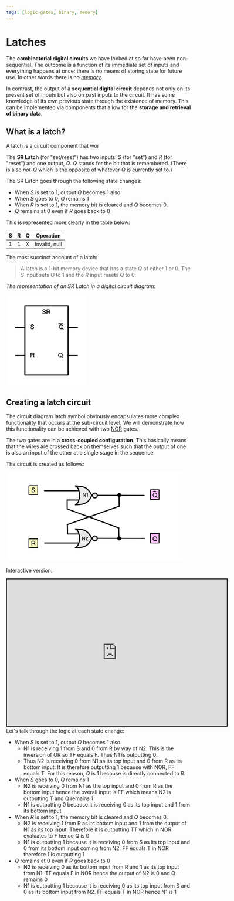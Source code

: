 ```yaml
---
tags: [logic-gates, binary, memory]
---
```


# Latches

The **combinatorial digital circuits** we have looked at so far have been
non-sequential. The outcome is a function of its immediate set of inputs and
everything happens at once: there is no means of storing state for future use.
In other words there is no _[memory](Memory.md)_.

In contrast, the output of a **sequential digital circuit** depends not only on
its present set of inputs but also on past inputs to the circuit. It has some
knowledge of its own previous state through the existence of memory. This can be
implemented via components that allow for the **storage and retrieval of binary
data**.

## What is a latch?

A latch is a circuit component that wor

The **SR Latch** (for "set/reset") has two inputs: _S_ (for "set") and _R_ (for
"reset") and one output, _Q_. _Q_ stands for the bit that is remembered. (There
is also _not-Q_ which is the opposite of whatever _Q_ is currently set to.)

The SR Latch goes through the following state changes:

- When _S_ is set to 1, output _Q_ becomes 1 also
- When _S_ goes to 0, _Q_ remains 1
- When _R_ is set to 1, the memory bit is cleared and _Q_ becomes 0.
- _Q_ remains at 0 even if _R_ goes back to 0

This is represented more clearly in the table below:

| S   | R   | Q   | Operation     |
| --- | --- | --- | ------------- |
| 1   | 1   | X   | Invalid, null |

The most succinct account of a latch:

> A latch is a 1-bit memory device that has a state _Q_ of either 1 or 0. The
> _S_ input sets _Q_ to 1 and the _R_ input resets _Q_ to 0.

_The representation of an SR Latch in a digital circuit diagram_:

![](static/sr_latch_diagram.png)

## Creating a latch circuit

The circuit diagram latch symbol obviously encapsulates more complex
functionality that occurs at the sub-circuit level. We will demonstrate how this
functionality can be achieved with two
[NOR](Logic_gates.md#nor-gate) gates.

The two gates are in a **cross-coupled configuration**. This basically means
that the wires are crossed back on themselves such that the output of one is
also an input of the other at a single stage in the sequence.

The circuit is created as follows:

![](static/sr_latch_logic_circuit.png)

Interactive version:

<iframe src="https://circuitverse.org/simulator/embed/nor-latch-0869192c-7d7b-4161-b13f-3f72c1bce8e9" style="border-width:; border-style: solid; border-color:;" name="myiframe" id="projectPreview" scrolling="no" frameborder="1" marginheight="0px" marginwidth="0px" height="400" width="600" allowFullScreen></iframe>

<br />
Let's talk through the logic at each state change:

- When _S_ is set to 1, output _Q_ becomes 1 also
  - N1 is receiving 1 from S and 0 from R by way of N2. This is the inversion of
    OR so TF equals F. Thus N1 is outputting 0.
  - Thus N2 is receiving 0 from N1 as its top input and 0 from R as its bottom
    input. It is therefore outputting 1 because with NOR, FF equals T. For this
    reason, _Q_ is 1 because is directly connected to _R_.
- When _S_ goes to 0, _Q_ remains 1
  - N2 is receiving 0 from N1 as the top input and 0 from R as the bottom input
    hence the overall input is FF which means N2 is outputting T and Q remains 1
  - N1 is outputting 0 because it is receiving 0 as its top input and 1 from its
    bottom input
- When _R_ is set to 1, the memory bit is cleared and _Q_ becomes 0.
  - N2 is receiving 1 from R as its bottom input and 1 from the output of N1 as
    its top input. Therefore it is outputting TT which in NOR evaluates to F
    hence Q is 0
  - N1 is outputting 1 because it is receiving 0 from S as its top input and 0
    from its bottom input coming from N2. FF equals T in NOR therefore 1 is
    outputting 1
- _Q_ remains at 0 even if _R_ goes back to 0
  - N2 is receiving 0 as its bottom input from R and 1 as its top input from N1.
    TF equals F in NOR hence the output of N2 is 0 and Q remains 0
  - N1 is outputting 1 because it is receiving 0 as its top input from S and 0
    as its bottom input from N2. FF equals T in NOR hence N1 is 1
